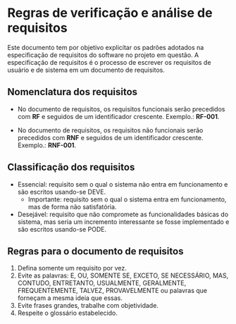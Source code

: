 # Regras de verificação e análise de requisitos
Este documento tem por objetivo explicítar os padrões adotados na especificação de requisitos do software no projeto em questão. A especificação de requisitos é o processo de escrever os requisitos de usuário e de sistema em um documento de requisitos.

## Nomenclatura dos requisitos
- No documento de requisitos, os requisitos funcionais serão precedidos com **RF** e seguidos de um identificador crescente. Exemplo.: **RF-001**.

- No documento de requisitos, os requisitos não funcionais serão precedidos com **RNF** e seguidos de um identificador crescente. Exemplo.: **RNF-001**.

## Classificação dos requisitos
- Essencial: requisito sem o qual o sistema não entra em funcionamento e são escritos usando-se DEVE.
	- Importante: requisito sem o qual o sistema entra em funcionamento, mas de forma não satisfatória.
- Desejável: requisito que não compromete as funcionalidades básicas do sistema, mas seria um incremento interessante se fosse implementado e são escritos usando-se PODE.

## Regras para o documento de requisitos
1. Defina somente um requisito por vez.
2. Evite as palavras: E, OU, SOMENTE SE, EXCETO, SE NECESSÁRIO, MAS, CONTUDO, ENTRETANTO, USUALMENTE, GERALMENTE, FREQUENTEMENTE, TALVEZ, PROVAVELMENTE ou palavras que forneçam a mesma ideia que essas.
3. Evite frases grandes, trabalhe com objetividade.
4. Respeite o glossário estabelecido.


